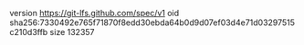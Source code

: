 version https://git-lfs.github.com/spec/v1
oid sha256:7330492e765f71870f8edd30ebda64b0d9d07ef03d4e71d03297515c210d3ffb
size 132357
